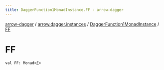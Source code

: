```yaml
---
title: DaggerFunction1MonadInstance.FF - arrow-dagger
---
```


[arrow-dagger](../../index.html) / [arrow.dagger.instances](../index.html) / [DaggerFunction1MonadInstance](index.html) / [FF](./-f-f.html)

# FF

`val FF: Monad<`[`F`](index.html#F)`>`